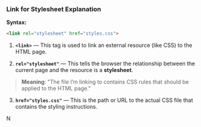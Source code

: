 

### **Link for Stylesheet Explanation**

**Syntax:**

```html
<link rel="stylesheet" href="styles.css">
```

1. **`<link>`** — This tag is used to link an external resource (like CSS) to the HTML page.
    
2. **`rel="stylesheet"`** — This tells the browser the relationship between the current page and the resource is a **stylesheet**.
    

> **Meaning**: "The file I’m linking to contains CSS rules that should be applied to the HTML page."

3. **`href="styles.css"`** — This is the path or URL to the actual CSS file that contains the styling instructions.


N